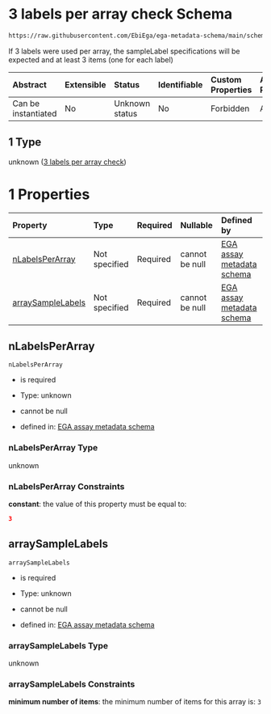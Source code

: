 # 3 labels per array check Schema

```txt
https://raw.githubusercontent.com/EbiEga/ega-metadata-schema/main/schemas/EGA.assay.json#/properties/assayTypeSpecifications/properties/arrayAssaySpecifications/anyOf/1
```

If 3 labels were used per array, the sampleLabel specifications will be expected and at least 3 items (one for each label)

| Abstract            | Extensible | Status         | Identifiable | Custom Properties | Additional Properties | Access Restrictions | Defined In                                                                 |
| :------------------ | :--------- | :------------- | :----------- | :---------------- | :-------------------- | :------------------ | :------------------------------------------------------------------------- |
| Can be instantiated | No         | Unknown status | No           | Forbidden         | Allowed               | none                | [EGA.assay.json\*](../../../schemas/EGA.assay.json "open original schema") |

## 1 Type

unknown ([3 labels per array check](ega-3-properties-assay-type-specifications-properties-specifications-of-an-array-assay-anyof-3-labels-per-array-check.md))

# 1 Properties

| Property                                | Type          | Required | Nullable       | Defined by                                                                                                                                                                                                                                                                                                                                                                                 |
| :-------------------------------------- | :------------ | :------- | :------------- | :----------------------------------------------------------------------------------------------------------------------------------------------------------------------------------------------------------------------------------------------------------------------------------------------------------------------------------------------------------------------------------------- |
| [nLabelsPerArray](#nlabelsperarray)     | Not specified | Required | cannot be null | [EGA assay metadata schema](ega-3-properties-assay-type-specifications-properties-specifications-of-an-array-assay-anyof-3-labels-per-array-check-properties-nlabelsperarray.md "https://raw.githubusercontent.com/EbiEga/ega-metadata-schema/main/schemas/EGA.assay.json#/properties/assayTypeSpecifications/properties/arrayAssaySpecifications/anyOf/1/properties/nLabelsPerArray")     |
| [arraySampleLabels](#arraysamplelabels) | Not specified | Required | cannot be null | [EGA assay metadata schema](ega-3-properties-assay-type-specifications-properties-specifications-of-an-array-assay-anyof-3-labels-per-array-check-properties-arraysamplelabels.md "https://raw.githubusercontent.com/EbiEga/ega-metadata-schema/main/schemas/EGA.assay.json#/properties/assayTypeSpecifications/properties/arrayAssaySpecifications/anyOf/1/properties/arraySampleLabels") |

## nLabelsPerArray



`nLabelsPerArray`

*   is required

*   Type: unknown

*   cannot be null

*   defined in: [EGA assay metadata schema](ega-3-properties-assay-type-specifications-properties-specifications-of-an-array-assay-anyof-3-labels-per-array-check-properties-nlabelsperarray.md "https://raw.githubusercontent.com/EbiEga/ega-metadata-schema/main/schemas/EGA.assay.json#/properties/assayTypeSpecifications/properties/arrayAssaySpecifications/anyOf/1/properties/nLabelsPerArray")

### nLabelsPerArray Type

unknown

### nLabelsPerArray Constraints

**constant**: the value of this property must be equal to:

```json
3
```

## arraySampleLabels



`arraySampleLabels`

*   is required

*   Type: unknown

*   cannot be null

*   defined in: [EGA assay metadata schema](ega-3-properties-assay-type-specifications-properties-specifications-of-an-array-assay-anyof-3-labels-per-array-check-properties-arraysamplelabels.md "https://raw.githubusercontent.com/EbiEga/ega-metadata-schema/main/schemas/EGA.assay.json#/properties/assayTypeSpecifications/properties/arrayAssaySpecifications/anyOf/1/properties/arraySampleLabels")

### arraySampleLabels Type

unknown

### arraySampleLabels Constraints

**minimum number of items**: the minimum number of items for this array is: `3`
